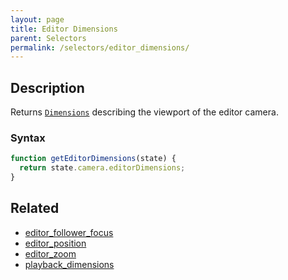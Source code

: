 ```yaml
---
layout: page
title: Editor Dimensions
parent: Selectors
permalink: /selectors/editor_dimensions/
---
```


## Description

Returns [`Dimensions`](../External/dimensions.js) describing the viewport of the editor camera.

### Syntax

```js
function getEditorDimensions(state) {
  return state.camera.editorDimensions;
}
```

## Related

- [editor_follower_focus](./editor_follower_focus.md)
- [editor_position](./editor_position.md)
- [editor_zoom](./editor_zoom.md)
- [playback_dimensions](./playback_dimensions.md)
